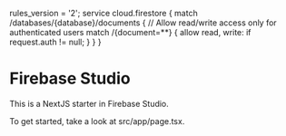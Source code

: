rules_version = '2';
service cloud.firestore {
  match /databases/{database}/documents {
    // Allow read/write access only for authenticated users
    match /{document=**} {
      allow read, write: if request.auth != null;
    }
  }
}
# Firebase Studio

This is a NextJS starter in Firebase Studio.

To get started, take a look at src/app/page.tsx.
